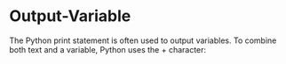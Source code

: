 # Output-Variable
The Python print statement is often used to output variables. To combine both text and a variable, Python uses the + character:
